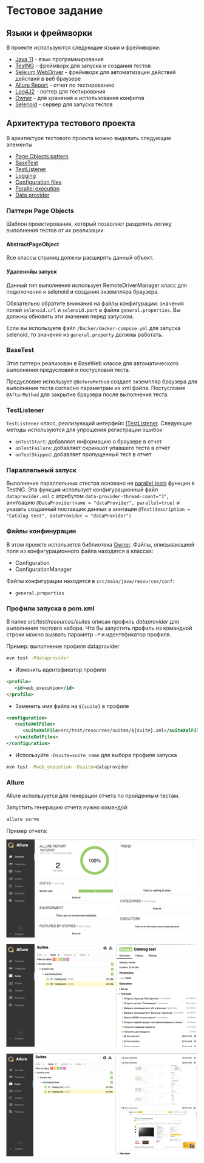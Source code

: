 # Тестовое задание
## Языки и фреймворки

В проекте используются следующие языки и фреймворки:

* [Java 11](https://openjdk.java.net/projects/jdk/11/) -  язык программирования
* [TestNG](https://testng.org/doc/) - фреймворк для запуска и создания тестов
* [Seleium WebDriver](https://www.selenium.dev/) - фреймворк для автоматизации действий действий в веб браузере
* [Allure Report](https://docs.qameta.io/allure/) - отчет по тестированию
* [Log4J2](https://logging.apache.org/log4j/2.x/) - логгер для тестирования
* [Owner](http://owner.aeonbits.org/) - для хранения и использования конфигов
* [Selenoid](https://aerokube.com/selenoid/latest/) - сервер для запуска тестов

## Архитектура тестового проекта

В архитектуре тестового проекта можно выделить следующие элементы

* [Page Objects pattern](#page-objects-pattern)
* [BaseTest](#basetest)
* [TestListener](#testlistener)
* [Logging](#logging)
* [Configuration files](#configuration-files)
* [Parallel execution](#parallel-execution)
* [Data provider](#data-provider)

### Паттерн Page Objects 
Шаблон проектирования, который позволяет разделять логику выполнения тестов от их реализации.

#### AbstractPageObject
Все классы страниц должны расширять данный объект. 

#### Удаленнйы запуск
Данный тип выполнения использует RemoteDriverManager
класс для подключения к selenoid и создания экземпляра браузера.

Обязательно обратите внимания на файлы конфигурации: значения полей `selenoid.url` и `selenoid.port` 
в файле `general.properties`. Вы должны обновить эти значения перед запуском.

Если вы используете файл `/Docker/docker-compose.yml` для запуска selenoid, то значения из  `general.property` должны работать.

### BaseTest
Этот паттерн реализован в BaseWeb классе для автоматического выполнения предусловий и постусловий теста.

Предусловие использует  `@BeforeMethod` создает экземпляр браузера для выполнения теста согласно параметрам их xml файла.
Постусловие  `@AfterMethod` для закрытие браузера после выполнения теста.

### TestListener
 `TestListener` класс, реализующий интерфейс [ITestListener](https://testng.org/doc/documentation-main.html#logging-listeners).
Следующие методы используются для упрощения регистрации ошибок 
* `onTestStart`: добавляет информацию о браузере в отчет
* `onTestFailure`: добавляет скриншот упавшего теста в отчет
* `onTestSkipped`: добавляет пропущенный тест в отчет


### Параллельный запуск
Выполнение параллельных стестов основано на [parallel tests](https://testng.org/doc/documentation-main.html#parallel-tests) 
функции в TestNG. Эта функция использует конфигурационный файл `dataprovider.xml` с атрибутом `data-provider-thread-count="3"`, аннтоацию `@DataProvider(name = "dataProvider", parallel=true)` и указать созданный поставщик данных в аннтации `@Test(description = "Catalog test", dataProvider = "dataProvider")` 


### Файлы конфинурации
В этом проекте использется библиотека [Owner](http://owner.aeonbits.org/). Файлы, описывающией поля из конфигурационного файла находятся в классах: 
* Configuration
* ConfigurationManager

Файлы конфигурации находятся в `src/main/java/resources/conf`:
* `general.properties`


### Профили запуска в pom.xml

В папке  _src/test/resources/suites_ описан профиль _dataprovider_ для выполнения тестовго набора.
Что бы запустить профиль из командной строки можно вызвать параметр  `-P` и  идентефикатор профиля.

Пример: выполнение профиля dataprovider
``` bash
mvn test -Pdataprovider
```

* Изменить идентефикатор профиля

```xml
<profile>
   <id>web_execution</id>
</profile>   
```

* Заменить имя файла на `${suite}` в профиле

```xml
<configuration>
   <suiteXmlFiles>
      <suiteXmlFile>src/test/resources/suites/${suite}.xml</suiteXmlFile>
   </suiteXmlFiles>
</configuration>
```

* Используйте `-Dsuite=suite_name` для выбора профиля запуска
````bash
mvn test -Pweb_execution -Dsuite=dataprovider
````

### Allure
Allure используется для генерации отчета по пройденным тестам.

Запустить генерацию отчета нужно командой:
````bash
allure serve
````
Пример отчета: 

![Owerview](allure_owerview.png)

![Test](allure_test.png)

![Screenshots](allure_screenshots.png)

